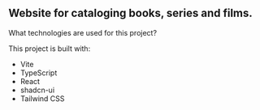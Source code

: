 ## Website for cataloging books, series and films.

What technologies are used for this project?

This project is built with:

- Vite
- TypeScript
- React
- shadcn-ui
- Tailwind CSS
